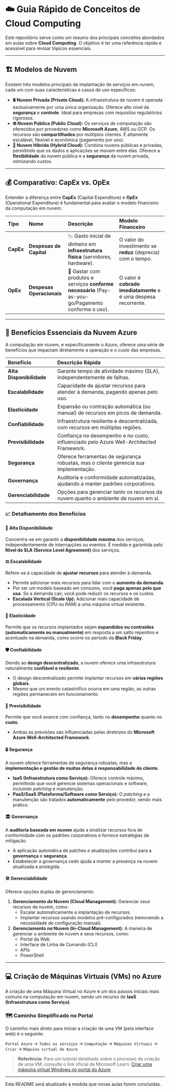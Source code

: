 # ☁️ Guia Rápido de Conceitos de Cloud Computing

Este repositório serve como um resumo dos principais conceitos abordados em aulas sobre **Cloud Computing**. O objetivo é ter uma referência rápida e acessível para revisar tópicos essenciais.

---

## 🏗️ Modelos de Nuvem

Existem três modelos principais de implantação de serviços em nuvem, cada um com suas características e casos de uso específicos:

* **🔒 Nuvem Privada (Private Cloud):** A infraestrutura de nuvem é operada exclusivamente por uma única organização. Oferece alto nível de **segurança** e **controle**. Ideal para empresas com requisitos regulatórios rigorosos.
* **🌐 Nuvem Pública (Public Cloud):** Os serviços de computação são oferecidos por provedores como **Microsoft Azure**, AWS ou GCP. Os recursos são **compartilhados** por múltiplos clientes. É altamente escalável, flexível e econômica (pagamento por uso).
* **🔗 Nuvem Híbrida (Hybrid Cloud):** Combina nuvens públicas e privadas, permitindo que os dados e aplicações se movam entre elas. Oferece a **flexibilidade** da nuvem pública e a **segurança** da nuvem privada, otimizando custos.

---

## 💰 Comparativo: CapEx vs. OpEx

Entender a diferença entre **CapEx** (Capital Expenditure) e **OpEx** (Operational Expenditure) é fundamental para avaliar o modelo financeiro da computação em nuvem.

| Tipo | Nome | Descrição | Modelo Financeiro |
| :--- | :--- | :--- | :--- |
| **CapEx** | **Despesas de Capital** | 📉 Gasto inicial de dinheiro em **infraestrutura física** (servidores, hardware). | O valor do investimento se **reduz** (deprecia) com o tempo. |
| **OpEx** | **Despesas Operacionais** | 💸 Gastar com produtos e serviços **conforme necessário** (Pay-as-you-go/Pagamento conforme o uso). | O valor é **cobrado imediatamente** e é uma despesa recorrente. |

---

## 🚀 Benefícios Essenciais da Nuvem Azure

A computação em nuvem, e especificamente o Azure, oferece uma série de benefícios que impactam diretamente a operação e o custo das empresas.

| Benefício | Descrição Rápida |
| :--- | :--- |
| **Alta Disponibilidade** | Garante tempo de atividade máximo (SLA), independentemente de falhas. |
| **Escalabilidade** | Capacidade de ajustar recursos para atender à demanda, pagando apenas pelo uso. |
| **Elasticidade** | Expansão ou contração automática (ou manual) de recursos em picos de demanda. |
| **Confiabilidade** | Infraestrutura resiliente e descentralizada, com recursos em múltiplas regiões. |
| **Previsibilidade** | Confiança no desempenho e no custo, influenciado pelo Azure Well-Architected Framework. |
| **Segurança** | Oferece ferramentas de segurança robustas, mas o cliente gerencia sua implementação. |
| **Governança** | Auditoria e conformidade automatizadas, ajudando a manter padrões corporativos. |
| **Gerenciabilidade** | Opções para gerenciar tanto os recursos da nuvem quanto o ambiente de nuvem em si. |

### 📈 Detalhamento dos Benefícios

#### 🥇 Alta Disponibilidade
Concentra-se em garantir a **disponibilidade máxima** dos serviços, independentemente de interrupções ou eventos. É medida e garantida pelo **Nível de SLA (Service Level Agreement)** dos serviços.

#### ⚖️ Escalabilidade
Refere-se à capacidade de **ajustar recursos** para atender à demanda.
* Permite adicionar mais recursos para lidar com o **aumento da demanda**.
* Por ser um modelo baseado em consumo, você **paga apenas pelo que usa**. Se a demanda cair, você pode reduzir os recursos e os custos.
* **Escalada Vertical (Scale Up):** Adicionar mais capacidade de processamento (CPU ou RAM) a uma máquina virtual existente.

#### 🔄 Elasticidade
Permite que os recursos implantados sejam **expandidos ou contraídos (automaticamente ou manualmente)** em resposta a um salto repentino e acentuado na demanda, como ocorre no período da **Black Friday**.

#### 🛡️ Confiabilidade
Devido ao **design descentralizado**, a nuvem oferece uma infraestrutura naturalmente **confiável e resiliente**.
* O design descentralizado permite implantar recursos em **várias regiões globais**.
* Mesmo que um evento catastrófico ocorra em uma região, as outras regiões permanecem em funcionamento.

#### 🔮 Previsibilidade
Permite que você avance com confiança, tanto no **desempenho** quanto no **custo**.
* Ambas as previsões são influenciadas pelas diretrizes do **Microsoft Azure Well-Architected Framework**.

#### 🔒 Segurança
A nuvem oferece ferramentas de segurança robustas, mas a **implementação e gestão de muitas delas é responsabilidade do cliente**.
* **IaaS (Infraestrutura como Serviço):** Oferece controle máximo, permitindo que você gerencie sistemas operacionais e software, incluindo *patching* e manutenção.
* **PaaS/SaaS (Plataforma/Software como Serviço):** O *patching* e a manutenção são tratados **automaticamente** pelo provedor, sendo mais prático.

#### 🏛️ Governança
A **auditoria baseada em nuvem** ajuda a sinalizar recursos fora de conformidade com os padrões corporativos e fornece estratégias de mitigação.
* A aplicação automática de patches e atualizações contribui para a **governança** e **segurança**.
* Estabelecer a governança cedo ajuda a manter a presença na nuvem atualizada e protegida.

#### 🛠️ Gerenciabilidade
Oferece opções duplas de gerenciamento:

1.  **Gerenciamento *da* Nuvem (Cloud Management):** Gerenciar seus recursos de nuvem, como:
    * Escalar automaticamente a implantação de recursos.
    * Implantar recursos usando modelos pré-configurados (removendo a necessidade de configuração manual).
2.  **Gerenciamento *na* Nuvem (In-Cloud Management):** A maneira de gerenciar o ambiente de nuvem e seus recursos, como:
    * Portal da Web
    * Interface de Linha de Comando (CLI)
    * APIs
    * PowerShell

---

## 💻 Criação de Máquinas Virtuais (VMs) no Azure

A criação de uma Máquina Virtual no Azure é um dos passos iniciais mais comuns na computação em nuvem, sendo um recurso de **IaaS (Infraestrutura como Serviço)**.

### 🗺️ Caminho Simplificado no Portal

O caminho mais direto para iniciar a criação de uma VM (pela interface web) é o seguinte:

`Portal Azure` &rarr; `Todos os serviços` &rarr; `Computação` &rarr; `Máquinas Virtuais` &rarr; `Criar` &rarr; `Máquina virtual do Azure`

> **Referência:** Para um tutorial detalhado sobre o processo de criação de uma VM, consulte o link oficial da Microsoft Learn:
> [Criar uma máquina virtual Windows no portal do Azure](https://learn.microsoft.com/pt-br/azure/virtual-machines/windows/quick-create-portal)

---

Este README será atualizado à medida que novas aulas forem concluídas.
